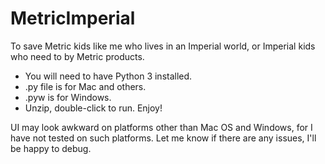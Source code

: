 # MetricImperial
To save Metric kids like me who lives in an Imperial world, or Imperial kids who need to by Metric products.

* You will need to have Python 3 installed.
* .py file is for Mac and others.
* .pyw is for Windows.
* Unzip, double-click to run. Enjoy!

UI may look awkward on platforms other than Mac OS and Windows, for I have not tested on such platforms.
Let me know if there are any issues, I'll be happy to debug.
